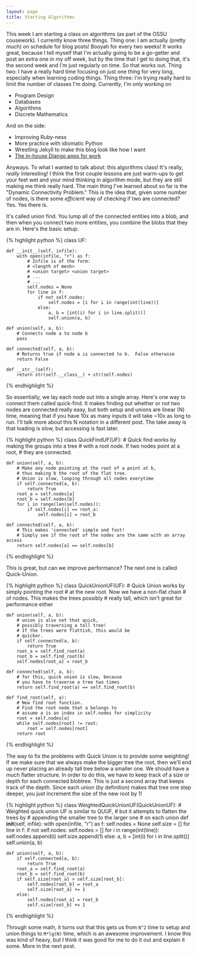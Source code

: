```yaml
---
layout: page
title: Starting Algorithms
---
```


This week I am starting a class on algorithms (as part of the OSSU cousework).  I currently know three things.  Thing one: I am actually (pretty much) on schedule for blog posts!  Booyah for every two weeks!  It works great, because I tell myself that I'm actually going to be a go-getter and post an extra one in my off week, but by the time that I get to doing that, it's the second week and I'm just regularly on time.  So that works out.  Thing two: I have a really hard time focusing on just one thing for very long, especially when learning coding things.  Thing three: I'm trying really hard to limit the number of classes I'm doing.  Currently, I'm only working on

 * Program Design
 * Databases
 * Algorithms
 * Discrete Mathematics

And on the side:

 * Improving Ruby-ness
 * More practice with idiomatic Python
 * Wrestling Jekyll to make this blog look like how I want
 * [The in-house Django apps for work](https://github.com/rpalo/pq-portal)

Anyways.  To what I wanted to talk about: this algorithms class!  It's really, _really_ interesting!  I think the first couple lessons are just warm-ups to get your feet wet and your mind thinking in algorithm mode, but they are still making me think really hard.  The main thing I've learned about so far is the "Dynamic Connectivity Problem."  This is the idea that, given some number of nodes, is there some _efficient_ way of checking if two are connected?  Yes.  Yes there is.

It's called union find.  You lump all of the connected entities into a blob, and then when you connect two more entities, you combine the blobs that they are in.  Here's the basic setup:

{% highlight python %}
class UF:

    def __init__(self, infile):
        with open(infile, "r") as f:
            # Infile is of the form:
            # <length of mesh>
            # <union target> <union target>
            # ...
            # ...
            self.nodes = None
            for line in f:
                if not self.nodes:
                    self.nodes = [i for i in range(int(line))]
                else:
                    a, b = [int(i) for i in line.split()]
                    self.union(a, b)

    def union(self, a, b):
    	# Connects node a to node b
        pass

    def connected(self, a, b):
    	# Returns true if node a is connected to b.  False otherwise
        return False

    def __str__(self):
        return str(self.__class__) + str(self.nodes)

{% endhighlight %}

So essentially, we lay each node out into a single array.  Here's one way to connect them called quick-find.  It makes finding out whether or not two nodes are connected really easy, but both setup and unions are linear (N) time, meaning that if you have 10x as many inputs it will take ~10x as long to run.  I'll talk more about this N notation in a different post.  The take away is that loading is slow, but accessing is fast later.

{% highlight python %}
class QuickFindUF(UF):
    # Quick find works by making the groups into a tree
    # with a root node.  If two nodes point at a root,
    # they are connected.

    def union(self, a, b):
        # Make any node pointing at the root of a point at b,
        # thus making b the root of the flat tree.
        # Union is slow, looping through all nodes everytime
        if self.connected(a, b):
            return True
        root_a = self.nodes[a]
        root_b = self.nodes[b]
        for i in range(len(self.nodes)):
            if self.nodes[i] == root_a:
                self.nodes[i] = root_b

    def connected(self, a, b):
        # This makes 'connected' simple and fast!
        # Simply see if the root of the nodes are the same with an array access
        return self.nodes[a] == self.nodes[b]

{% endhighlight %}

This is great, but can we improve performance?  The next one is called Quick-Union.

{% highlight python %}
class QuickUnionUF(UF):
    # Quick Union works by simply pointing the root
    # at the new root.  Now we have a non-flat chain
    # of nodes.  This makes the trees possibly
    # really tall, which isn't great for performance either

    def union(self, a, b):
        # union is also not that quick,
        # possibly traversing a tall tree!
        # If the trees were flattish, this would be
        # quicker.
        if self.connected(a, b):
            return True
        root_a = self.find_root(a)
        root_b = self.find_root(b)
        self.nodes[root_a] = root_b

    def connected(self, a, b):
        # for this, quick union is slow, because
        # you have to traverse a tree two times
        return self.find_root(a) == self.find_root(b)

    def find_root(self, a):
    	# New find root function.
        # Find the root node that a belongs to
        # assume a is an index in self.nodes for simplicity
        root = self.nodes[a]
        while self.nodes[root] != root:
            root = self.nodes[root]
        return root

{% endhighlight %}

The way to fix the problems with Quick Union is to provide some weighting!  If we make sure that we always make the bigger tree the root, then we'll end up never placing an already tall tree below a smaller one.  We should have a much flatter structure.  In order to do this, we have to keep track of a size or depth for each connected blobtree.  This is just a second array that keeps track of the depth.  Since each union (by definition) makes that tree one step deeper, you just increment the size of the new root by 1!

{% highlight python %}
class WeightedQuickUnionUF(QuickUnionUF):
    # Weighted quick union UF is similar to QUUF,
    # but it attempts to flatten the trees by
    # appending the smaller tree to the larger one
    # on each union
    def __init__(self, infile):
        with open(infile, "r") as f:
            self.nodes = None
            self.size = []
            for line in f:
                if not self.nodes:
                    self.nodes = []
                    for i in range(int(line)):
                        self.nodes.append(i)
                        self.size.append(1)
                else:
                    a, b = [int(i) for i in line.split()]
                    self.union(a, b)

    def union(self, a, b):
        if self.connected(a, b):
            return True
        root_a = self.find_root(a)
        root_b = self.find_root(b)
        if self.size[root_a] > self.size[root_b]:
            self.nodes[root_b] = root_a
            self.size[root_a] += 1
        else:
            self.nodes[root_a] = root_b
            self.size[root_b] += 1
{% endhighlight %}

Through some math, it turns out that this gets us from `N^2` time to setup and union things to `M*lg(N)` time, which is an awesome improvement.  I know this was kind of heavy, but I think it was good for me to do it out and explain it some.  More in the next post.